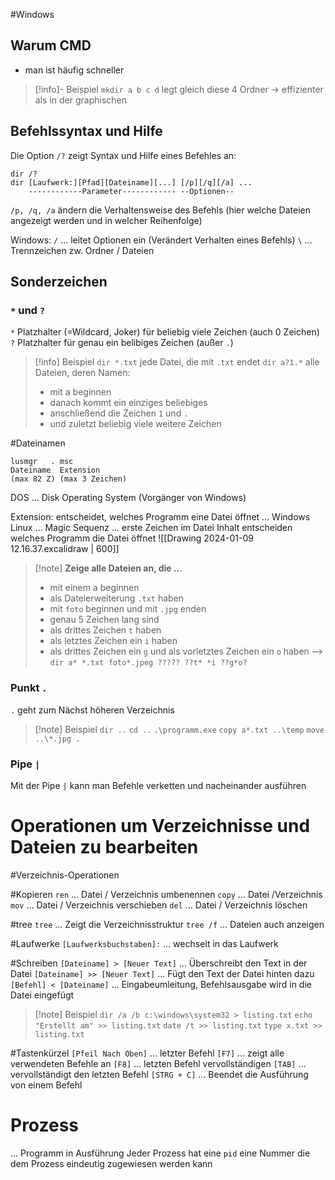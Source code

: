 #Windows
## Warum CMD
- man ist häufig schneller
>[!info]- Beispiel
>`mkdir a b c d` legt gleich diese 4 Ordner -> effizienter als in der graphischen
## Befehlssyntax und Hilfe

Die Option `/?` zeigt Syntax und Hilfe eines Befehles an:
```shell
dir /?
dir [Laufwerk:][Pfad][Dateiname][...] [/p][/q][/a] ...
    ------------Parameter------------ --Optionen--
```
`/p, /q, /a` ändern die Verhaltensweise des Befehls (hier welche Dateien angezeigt werden und in welcher Reihenfolge)

Windows:
	`/` … leitet Optionen ein (Verändert Verhalten eines Befehls)
	`\` … Trennzeichen zw. Ordner / Dateien

## Sonderzeichen
### `*` und `?`

`*` Platzhalter (=Wildcard, Joker) für beliebig viele Zeichen (auch 0 Zeichen)
`?` Platzhalter für genau ein belibiges Zeichen (außer `.`)

>[!info] Beispiel
>`dir *.txt` jede Datei, die mit `.txt` endet
>`dir a?1.*` alle Dateien, deren Namen: 
>- mit a beginnen
>- danach kommt ein einziges beliebiges
>- anschließend die Zeichen `1` und `.`
>- und zuletzt beliebig viele weitere Zeichen

#Dateinamen
```
lusmgr   . msc
Dateiname  Extension
(max 82 Z) (max 3 Zeichen)
```
DOS … Disk Operating System (Vorgänger von Windows)

Extension: entscheidet, welches Programm eine Datei öffnet … Windows
Linux … Magic Sequenz … erste Zeichen im Datei Inhalt entscheiden welches Programm die Datei öffnet
![[Drawing 2024-01-09 12.16.37.excalidraw | 600]]
>[!note] __Zeige alle Dateien an, die …__
>- mit einem a beginnen
>- als Dateierweiterung `.txt` haben
>- mit `foto` beginnen und mit `.jpg` enden
>- genau 5 Zeichen lang sind
>- als drittes Zeichen `t` haben
>- als letztes Zeichen ein `i` haben
>- als drittes Zeichen ein `g` und als vorletztes Zeichen ein `o` haben
>--> `dir a* *.txt foto*.jpeg ????? ??t* *i ??g*o?`

### Punkt `.`

`.` geht zum Nächst höheren Verzeichnis

>[!note] Beispiel
>`dir ..`
>`cd ..`
>`.\programm.exe`
>`copy a*.txt ..\temp`
>`move ..\*.jpg .`

### Pipe `|`

Mit der Pipe `|` kann man Befehle verketten und nacheinander ausführen
# Operationen um Verzeichnisse und Dateien zu bearbeiten
#Verzeichnis-Operationen

#Kopieren
`ren` … Datei / Verzeichnis umbenennen
`copy` … Datei /Verzeichnis
`mov` … Datei / Verzeichnis verschieben
`del` … Datei / Verzeichnis löschen

#tree
`tree` … Zeigt die Verzeichnisstruktur
`tree /f` … Dateien auch anzeigen

#Laufwerke
`[Laufwerksbuchstaben]:` … wechselt in das Laufwerk

#Schreiben
`[Dateiname] > [Neuer Text]` … Überschreibt den Text in der Datei
`[Dateiname] >> [Neuer Text]` … Fügt den Text der Datei hinten dazu
`[Befehl] < [Dateiname]` … Eingabeumleitung, Befehlsausgabe wird in die Datei eingefügt
>[!note] Beispiel
>`dir /a /b c:\windows\system32 > listing.txt`
>`echo "Erstellt am" >> listing.txt`
>`date /t >> listing.txt`
>`type x.txt >> listing.txt`

#Tastenkürzel
`[Pfeil Nach Oben]` … letzter Befehl
`[F7]` … zeigt alle verwendeten Befehle an
`[F8]` … letzten Befehl vervollständigen
`[TAB]` … vervollständigt den letzten Befehl
`[STRG + C]` … Beendet die Ausführung von einem Befehl

# Prozess
… Programm in Ausführung
Jeder Prozess hat eine `pid` eine Nummer die dem Prozess eindeutig zugewiesen werden kann